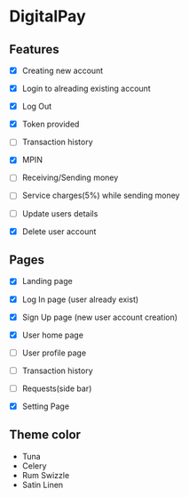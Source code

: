 # DigitalPay

## Features
- [x] Creating new account
- [x] Login to alreading existing account
- [x] Log Out 
- [x] Token provided
- [ ] Transaction history
- [x] MPIN 
- [ ] Receiving/Sending money
- [ ] Service charges(5%) while sending money
- [ ] Update users details
- [x] Delete user account


## Pages
- [x] Landing page
- [x] Log In page (user already exist)
- [x] Sign Up page (new user account creation)
- [x] User home page
- [ ] User profile page 
- [ ] Transaction history
- [ ] Requests(side bar)
- [x] Setting Page 
 
 
## Theme color

- Tuna
- Celery
- Rum Swizzle
- Satin Linen 

